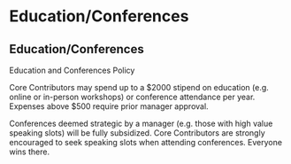 # Education/Conferences

## Education/Conferences

Education and Conferences Policy

Core Contributors may spend up to a $2000 stipend on education (e.g. online or in-person workshops) or conference attendance per year. Expenses above $500 require prior manager approval.

Conferences deemed strategic by a manager (e.g. those with high value speaking slots) will be fully subsidized. Core Contributors are strongly encouraged to seek speaking slots when attending conferences. Everyone wins there.
